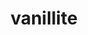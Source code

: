 ---
id: 582
title: vanillite
types: [ice]
image: https://raw.githubusercontent.com/PokeAPI/sprites/master/sprites/pokemon/582.png
---